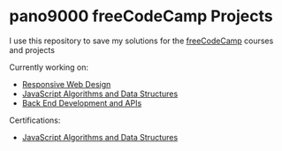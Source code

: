 pano9000 freeCodeCamp Projects
===========
I use this repository to save my solutions for the [freeCodeCamp](https://www.freecodecamp.org) courses and projects

Currently working on:
* [Responsive Web Design](https://www.freecodecamp.org/learn/responsive-web-design/)
* [JavaScript Algorithms and Data Structures](https://www.freecodecamp.org/learn/javascript-algorithms-and-data-structures/)
* [Back End Development and APIs](https://www.freecodecamp.org/learn/back-end-development-and-apis/)

Certifications:
* [JavaScript Algorithms and Data Structures](https://www.freecodecamp.org/certification/pano9000/javascript-algorithms-and-data-structures)
